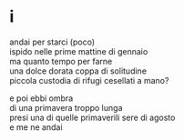 # i

andai per starci (poco)  
ispido nelle prime mattine di gennaio  
ma quanto tempo per farne  
una dolce dorata coppa di solitudine  
piccola custodia di rifugi cesellati a mano?

e poi ebbi ombra  
di una primavera troppo lunga  
presi una di quelle primaverili sere di agosto  
e me ne andai
